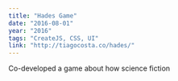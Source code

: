 ```yaml
---
title: "Hades Game"
date: "2016-08-01"
year: "2016"
tags: "CreateJS, CSS, UI"
link: "http://tiagocosta.co/hades/"
---
```


Co-developed a game about how science fiction